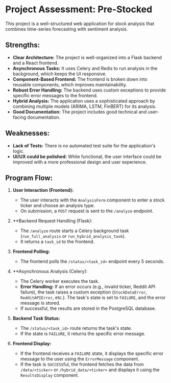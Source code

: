 # Project Assessment: Pre-Stocked

This project is a well-structured web application for stock analysis that combines time-series forecasting with sentiment analysis.

## Strengths:

*   **Clear Architecture:** The project is well-organized into a Flask backend and a React frontend.
*   **Asynchronous Tasks:** It uses Celery and Redis to run analysis in the background, which keeps the UI responsive.
*   **Component-Based Frontend:** The frontend is broken down into reusable components, which improves maintainability.
*   **Robust Error Handling:** The backend uses custom exceptions to provide specific error messages to the frontend.
*   **Hybrid Analysis:** The application uses a sophisticated approach by combining multiple models (ARIMA, LSTM, FinBERT) for its analysis.
*   **Good Documentation:** The project includes good technical and user-facing documentation.

## Weaknesses:

*   **Lack of Tests:** There is no automated test suite for the application's logic.
*   **UI/UX could be polished:** While functional, the user interface could be improved with a more professional design and user experience.

## Program Flow:

1.  **User Interaction (Frontend):**
    *   The user interacts with the `AnalysisForm` component to enter a stock ticker and choose an analysis type.
    *   On submission, a `POST` request is sent to the `/analyze` endpoint.

2.  **Backend Request Handling (Flask):
    *   The `/analyze` route starts a Celery background task (`run_full_analysis` or `run_hybrid_analysis_task`).
    *   It returns a `task_id` to the frontend.

3.  **Frontend Polling:**
    *   The frontend polls the `/status/<task_id>` endpoint every 5 seconds.

4.  **Asynchronous Analysis (Celery):
    *   The Celery worker executes the task.
    *   **Error Handling:** If an error occurs (e.g., invalid ticker, Reddit API failure), the task raises a custom exception (`StockDataError`, `RedditAPIError`, etc.). The task's state is set to `FAILURE`, and the error message is stored.
    *   If successful, the results are stored in the PostgreSQL database.

5.  **Backend Task Status:**
    *   The `/status/<task_id>` route returns the task's state.
    *   If the state is `FAILURE`, it returns the specific error message.

6.  **Frontend Display:**
    *   If the frontend receives a `FAILURE` state, it displays the specific error message to the user using the `ErrorMessage` component.
    *   If the task is `SUCCESS`ful, the frontend fetches the data from `/data/<ticker>` or `/hybrid_data/<ticker>` and displays it using the `ResultsDisplay` component.
